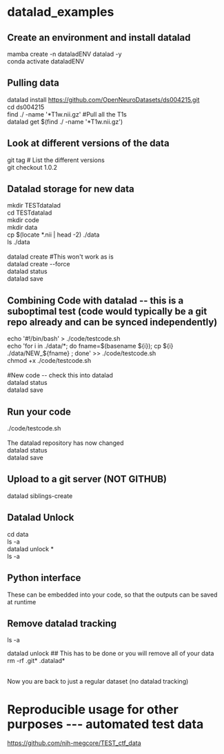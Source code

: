 # datalad_examples

## Create an environment and install datalad
mamba create -n dataladENV datalad -y <br>
conda activate dataladENV <br>


## Pulling data
datalad install https://github.com/OpenNeuroDatasets/ds004215.git <br>
cd ds004215 <br>
find ./ -name '*T1w.nii.gz'    #Pull all the T1s <br>
datalad get $(find ./ -name '*T1w.nii.gz') <br>

## Look at different versions of the data
git tag   # List the different versions <br>
git checkout 1.0.2 <br>

## Datalad storage for new data
mkdir TESTdatalad  <br>
cd TESTdatalad <br>
mkdir code <br>
mkdir data <br>
cp $(locate *.nii | head -2) ./data  <br>
ls ./data <br><br>
datalad create #This won't work as is <br>
datalad create --force  <br>
datalad status <br>
datalad save <br>

## Combining Code with datalad  -- this is a suboptimal test (code would typically be a git repo already and can be synced independently)
echo '#!/bin/bash' > ./code/testcode.sh <br>
echo 'for i in ./data/*; do fname=$(basename ${i}); cp ${i} ./data/NEW_${fname} ; done' >> ./code/testcode.sh <br>
chmod +x ./code/testcode.sh <br>
<br>
#New code -- check this into datalad <br>
datalad status <br>
datalad save <br>

## Run your code
./code/testcode.sh <br>
<br>
The datalad repository has now changed <br>
datalad status <br>
datalad save <br>


## Upload to a git server (NOT GITHUB)
datalad siblings-create

## Datalad Unlock
cd data <br>
ls -a <br>
datalad unlock * <br>
ls -a <br>

## Python interface
These can be embedded into your code, so that the outputs can be saved at runtime

## Remove datalad tracking 
ls -a <br>

datalad unlock   ## This has to be done or you will remove all of your data  <br>
rm -rf .git*  .datalad* <br><br>

Now you are back to just a regular dataset (no datalad tracking) <br>

# Reproducible usage for other purposes --- automated test data
https://github.com/nih-megcore/TEST_ctf_data



